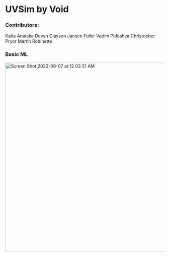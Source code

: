 
# UVSim by Void
### Contributors: 
Katia Anatska
Devyn Clayson
Jansen Fuller
Vadim Pidoshva
Christopher Pryor
Martin Robinette
### Basic ML
<img width="600" alt="Screen Shot 2022-06-07 at 12 03 51 AM" src="https://user-images.githubusercontent.com/84491549/172307312-fc21bcdf-f354-4fb4-a72c-d7ca1a5e0122.png">


